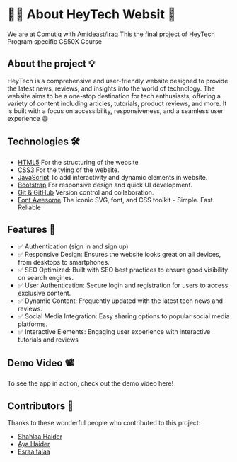 # 👋🏻 About HeyTech Websit 🚀  

We are at [Comutiq](https://www.linkedin.com/company/computiq/) with [Amideast/Iraq](https://www.linkedin.com/company/amideast-iraq/) This the final project of HeyTech Program specific CS50X Course

## About the project 💡 

HeyTech is a comprehensive and user-friendly website designed to provide the latest news, reviews, and insights into the world of technology. The website aims to be a one-stop destination for tech enthusiasts, offering a variety of content including articles, tutorials, product reviews, and more. It is built with a focus on accessibility, responsiveness, and a seamless user experience 😅

## Technologies 🛠 
- [HTML5](https://www.w3schools.com/html/) For the structuring of the website
- [CSS3](https://www.w3schools.com/css/) For the tyling of the website.
- [JavaScript](https://www.w3schools.com/js/) To add interactivity and dynamic elements in website.
- [Bootstrap](https://getbootstrap.com/) For responsive design and quick UI development.
- [Git & GitHub](https://www.git-scm.com/) Version control and collaboration.
- [Font Awesome](https://fontawesome.com/) The iconic SVG, font, and CSS toolkit - Simple. Fast. Reliable

## Features 📌 
- ✅ Authentication (sign in and sign up)
- ✅ Responsive Design: Ensures the website looks great on all devices, from desktops to smartphones.
- ✅ SEO Optimized: Built with SEO best practices to ensure good visibility on search engines.
- ✅ User Authentication: Secure login and registration for users to access exclusive content.
- ✅ Dynamic Content: Frequently updated with the latest tech news and reviews.
- ✅ Social Media Integration: Easy sharing options to popular social media platforms.
- ✅ Interactive Elements: Engaging user experience with interactive tutorials and reviews

## Demo Video 📽️
To see the app in action, check out the demo video here!

## Contributors 🤝

Thanks to these wonderful people who contributed to this project:

- [Shahlaa Haider](https://github.com/shahlaa1212)
- [Aya Haider](https://github.com/AyaHiader)
- [Esraa talaa](https://github.com/esraatalaa)



 




